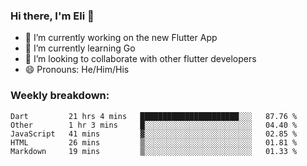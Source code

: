 ### Hi there, I'm Eli 👋
- 🔭 I’m currently working on the new Flutter App
- 🌱 I’m currently learning Go
- 🦄 I’m looking to collaborate with other flutter developers
- 😄 Pronouns: He/Him/His

### Weekly breakdown:
<!--START_SECTION:waka-->
```text
Dart         21 hrs 4 mins   ██████████████████████░░░   87.76 % 
Other        1 hr 3 mins     █░░░░░░░░░░░░░░░░░░░░░░░░   04.40 % 
JavaScript   41 mins         ▓░░░░░░░░░░░░░░░░░░░░░░░░   02.85 % 
HTML         26 mins         ▒░░░░░░░░░░░░░░░░░░░░░░░░   01.81 % 
Markdown     19 mins         ▒░░░░░░░░░░░░░░░░░░░░░░░░   01.33 % 
```
<!--END_SECTION:waka-->
